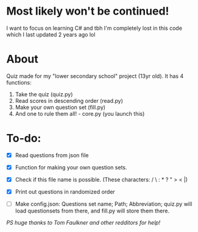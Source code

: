 # Most likely won't be continued!
I want to focus on learning C# and tbh I'm completely lost in this code which I last updated 2 years ago lol
# About
Quiz made for my "lower secondary school" project (13yr old). It has 4 functions:
1. Take the quiz (quiz.py)
2. Read scores in descending order (read.py)
3. Make your own question set (fill.py)
4. And one to rule them all! - core.py (you launch this)

# To-do:
- [x] Read questions from json file
- [x] Function for making your own question sets.
- [x] Check if this file name is possible. (These characters: / \ : * ? " > < |)
- [x] Print out questions in randomized order
- [ ] Make config.json: Questions set name; Path; Abbreviation; quiz.py will load questionsets from there, and fill.py will store them there.


_PS huge thanks to Tom Faulkner and other redditors for help!_
